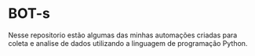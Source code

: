 # BOT-s

Nesse repositorio estão algumas das minhas automações criadas para coleta e analise de dados utilizando a linguagem de programação Python.

